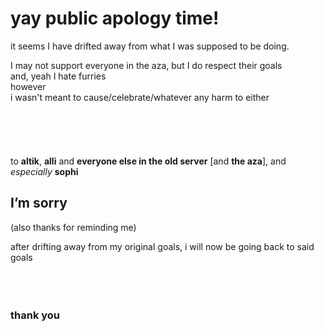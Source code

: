 # yay public apology time!

it seems I have drifted away from what I was supposed to be doing.


I may not support everyone in the aza, but I do respect their goals<br/>and, yeah I hate furries<br/>however<br/>
i wasn't meant to cause/celebrate/whatever any harm to either<br/><br/><br/><br/><br/><br/>
to **altik**, **alli** and **everyone else in the old server** \[and **the aza**\], and *especially* **sophi**
## I’m sorry
(also thanks for reminding me)

after drifting away from my original goals, i will now be going back to said goals<br/><br/><br/><br/>
### thank you
